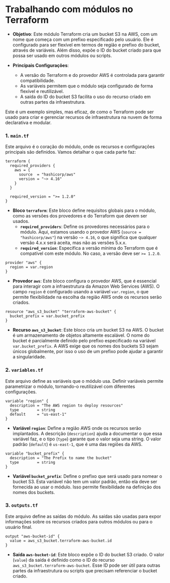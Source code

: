 Trabalhando com módulos no Terraform
=========================


- **Objetivo**: Este módulo Terraform cria um bucket S3 na AWS, com um nome que começa com um prefixo especificado pelo usuário. Ele é configurado para ser flexível em termos de região e prefixo do bucket, através de variáveis. Além disso, expõe o ID do bucket criado para que possa ser usado em outros módulos ou scripts.

- **Principais Configurações**:
  - A versão do Terraform e do provedor AWS é controlada para garantir compatibilidade.
  - As variáveis permitem que o módulo seja configurado de forma flexível e reutilizável.
  - A saída do ID do bucket S3 facilita o uso do recurso criado em outras partes da infraestrutura.

Este é um exemplo simples, mas eficaz, de como o Terraform pode ser usado para criar e gerenciar recursos de infraestrutura na nuvem de forma declarativa e modular.


### 1. `main.tf`

Este arquivo é o coração do módulo, onde os recursos e configurações principais são definidos. Vamos detalhar o que cada parte faz:

```hcl
terraform {
  required_providers {
    aws = {
      source  = "hashicorp/aws"
      version = "~> 4.16"
    }
  }

  required_version = ">= 1.2.0"
}
```

- **Bloco `terraform`**: Este bloco define requisitos globais para o módulo, como as versões dos provedores e do Terraform que devem ser usados.
  - **`required_providers`**: Define os provedores necessários para o módulo. Aqui, estamos usando o provedor AWS (`source = "hashicorp/aws"`) na versão `~> 4.16`, o que significa que qualquer versão 4.x.x será aceita, mas não as versões 5.x.x.
  - **`required_version`**: Especifica a versão mínima do Terraform que é compatível com este módulo. No caso, a versão deve ser `>= 1.2.0`.

```hcl
provider "aws" {
  region = var.region
}
```

- **Provedor `aws`**: Este bloco configura o provedor AWS, que é essencial para interagir com a infraestrutura da Amazon Web Services (AWS). O campo `region` é configurado usando a variável `var.region`, o que permite flexibilidade na escolha da região AWS onde os recursos serão criados.

```hcl
resource "aws_s3_bucket" "terraform-aws-bucket" {
  bucket_prefix = var.bucket_prefix
}
```

- **Recurso `aws_s3_bucket`**: Este bloco cria um bucket S3 na AWS. O bucket é um armazenamento de objetos altamente escalável. O nome do bucket é parcialmente definido pelo prefixo especificado na variável `var.bucket_prefix`. A AWS exige que os nomes dos buckets S3 sejam únicos globalmente, por isso o uso de um prefixo pode ajudar a garantir a singularidade.

### 2. `variables.tf`

Este arquivo define as variáveis que o módulo usa. Definir variáveis permite parametrizar o módulo, tornando-o reutilizável com diferentes configurações.

```hcl
variable "region" {
  description = "The AWS region to deploy resources"
  type        = string
  default     = "us-east-1"
}
```

- **Variável `region`**: Define a região AWS onde os recursos serão implantados. A descrição (`description`) ajuda a documentar o que essa variável faz, e o tipo (`type`) garante que o valor seja uma string. O valor padrão (`default`) é `us-east-1`, que é uma das regiões da AWS.

```hcl
variable "bucket_prefix" {
  description = "The Prefix to name the bucket"
  type        = string
}
```

- **Variável `bucket_prefix`**: Define o prefixo que será usado para nomear o bucket S3. Esta variável não tem um valor padrão, então ela deve ser fornecida ao usar o módulo. Isso permite flexibilidade na definição dos nomes dos buckets.

### 3. `outputs.tf`

Este arquivo define as saídas do módulo. As saídas são usadas para expor informações sobre os recursos criados para outros módulos ou para o usuário final.

```hcl
output "aws-bucket-id" {
  value = aws_s3_bucket.terraform-aws-bucket.id
}
```

- **Saída `aws-bucket-id`**: Este bloco expõe o ID do bucket S3 criado. O valor (`value`) da saída é definido como o ID do recurso `aws_s3_bucket.terraform-aws-bucket`. Esse ID pode ser útil para outras partes da infraestrutura ou scripts que precisam referenciar o bucket criado.


